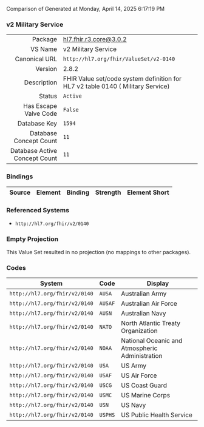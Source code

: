 Comparison of 
Generated at Monday, April 14, 2025 6:17:19 PM

### v2 Military Service

|      |     |
| ---: | --- |
| Package | hl7.fhir.r3.core@3.0.2 |
| VS Name | v2 Military Service |
| Canonical URL | `http://hl7.org/fhir/ValueSet/v2-0140` |
| Version | 2.8.2 |
| Description | FHIR Value set/code system definition for HL7 v2 table 0140 ( Military Service) |
| Status | `Active` |
| Has Escape Valve Code | `False` |
| Database Key | `1594` |
| Database Concept Count | `11` |
| Database Active Concept Count | `11` |
### Bindings

| Source | Element | Binding | Strength | Element Short |
| ------ | ------- | ------- | -------- | ------------- |

### Referenced Systems

* `http://hl7.org/fhir/v2/0140`
### Empty Projection

This Value Set resulted in no projection (no mappings to other packages).

### Codes

| System | Code | Display |
| ------ | ---- | ------- |
| `http://hl7.org/fhir/v2/0140` | `AUSA` | Australian Army |
| `http://hl7.org/fhir/v2/0140` | `AUSAF` | Australian Air Force |
| `http://hl7.org/fhir/v2/0140` | `AUSN` | Australian Navy |
| `http://hl7.org/fhir/v2/0140` | `NATO` | North Atlantic Treaty Organization |
| `http://hl7.org/fhir/v2/0140` | `NOAA` | National Oceanic and Atmospheric Administration |
| `http://hl7.org/fhir/v2/0140` | `USA` | US Army |
| `http://hl7.org/fhir/v2/0140` | `USAF` | US Air Force |
| `http://hl7.org/fhir/v2/0140` | `USCG` | US Coast Guard |
| `http://hl7.org/fhir/v2/0140` | `USMC` | US Marine Corps |
| `http://hl7.org/fhir/v2/0140` | `USN` | US Navy |
| `http://hl7.org/fhir/v2/0140` | `USPHS` | US Public Health Service |
